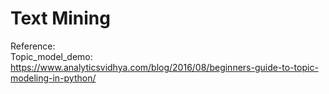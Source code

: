 # Text Mining

Reference: </br>
  Topic_model_demo: https://www.analyticsvidhya.com/blog/2016/08/beginners-guide-to-topic-modeling-in-python/ </br>
  
  
 
